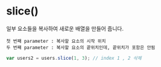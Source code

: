 
# slice()

일부 요소들을 복사하여 새로운 배열을 만들어 줍니다.

```
첫 번째 parameter : 복사할 요소의 시작 위치
두 번째 parameter : 복사할 요소의 끝위치인데, 끝위치가 포함은 안됨
```

```javascript
var users2 = users.slice(1, 3); // index 1 , 2 삭제
```


